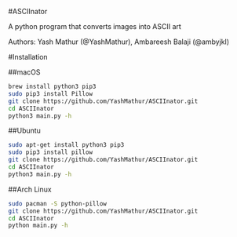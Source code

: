 #ASCIInator

A python program that converts images into ASCII art

Authors: Yash Mathur (@YashMathur), Ambareesh Balaji (@ambyjkl)

#Installation

##macOS
```bash
brew install python3 pip3
sudo pip3 install Pillow
git clone https://github.com/YashMathur/ASCIInator.git
cd ASCIInator
python3 main.py -h
```

##Ubuntu
```bash
sudo apt-get install python3 pip3
sudo pip3 install pillow
git clone https://github.com/YashMathur/ASCIInator.git
cd ASCIInator
python3 main.py -h
```

##Arch Linux
```bash
sudo pacman -S python-pillow
git clone https://github.com/YashMathur/ASCIInator.git
cd ASCIInator
python main.py -h
```
